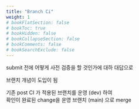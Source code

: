 ```yaml
---
title: "Branch Ci"
weight: 1
# bookFlatSection: false
# bookToc: true
# bookHidden: false
# bookCollapseSection: false
# bookComments: false
# bookSearchExclude: false
---
```


submit 전에 어떻게 사전 검증을 할 것인가에 대하 대답으로  

브랜치 개념이 도입이 됨  

기존 post CI 가 적용된 브랜치를 운영 (dev) 하여  
확인이 완료된 change을 운영 브랜치 (main) 으로 merge  